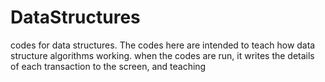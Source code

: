 # DataStructures
codes for data structures. The codes here are intended to teach how data structure algorithms working. when the codes are run, it writes the details of each transaction to the screen, and teaching
